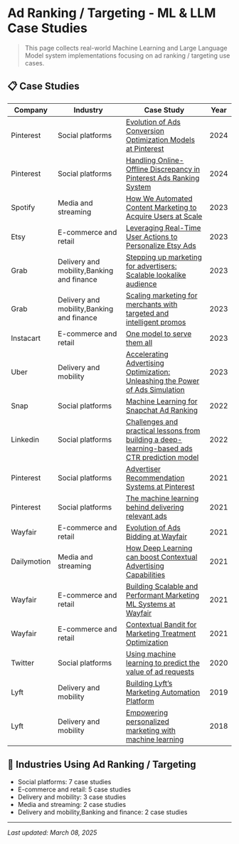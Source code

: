 # Ad Ranking / Targeting - ML & LLM Case Studies

> This page collects real-world Machine Learning and Large Language Model system implementations focusing on ad ranking / targeting use cases.

## 📋 Case Studies

| Company | Industry | Case Study | Year |
|---------|----------|------------|------|
| Pinterest | Social platforms | [Evolution of Ads Conversion Optimization Models at Pinterest](../by-company/pinterest/evolution-of-ads-conversion-optimization-models-at-pinterest.md) | 2024 |
| Pinterest | Social platforms | [Handling Online-Offline Discrepancy in Pinterest Ads Ranking System](../by-company/pinterest/handling-online-offline-discrepancy-in-pinterest-ads-ranking-system.md) | 2024 |
| Spotify | Media and streaming | [How We Automated Content Marketing to Acquire Users at Scale](../by-company/spotify/how-we-automated-content-marketing-to-acquire-users-at-scale.md) | 2023 |
| Etsy | E-commerce and retail | [Leveraging Real-Time User Actions to Personalize Etsy Ads](../by-company/etsy/leveraging-real-time-user-actions-to-personalize-etsy-ads.md) | 2023 |
| Grab | Delivery and mobility,Banking and finance | [Stepping up marketing for advertisers: Scalable lookalike audience](../by-company/grab/stepping-up-marketing-for-advertisers-scalable-lookalike-audience.md) | 2023 |
| Grab | Delivery and mobility,Banking and finance | [Scaling marketing for merchants with targeted and intelligent promos](../by-company/grab/scaling-marketing-for-merchants-with-targeted-and-intelligent-promos.md) | 2023 |
| Instacart | E-commerce and retail | [One model to serve them all](../by-company/instacart/one-model-to-serve-them-all.md) | 2023 |
| Uber | Delivery and mobility | [Accelerating Advertising Optimization: Unleashing the Power of Ads Simulation](../by-company/uber/accelerating-advertising-optimization-unleashing-the-power-of-ads-simulation.md) | 2023 |
| Snap | Social platforms | [Machine Learning for Snapchat Ad Ranking](../by-company/snap/machine-learning-for-snapchat-ad-ranking.md) | 2022 |
| Linkedin | Social platforms | [Challenges and practical lessons from building a deep-learning-based ads CTR prediction model](../by-company/linkedin/challenges-and-practical-lessons-from-building-a-deep-learning-based-ads-ctr-prediction-model.md) | 2022 |
| Pinterest | Social platforms | [Advertiser Recommendation Systems at Pinterest](../by-company/pinterest/advertiser-recommendation-systems-at-pinterest.md) | 2021 |
| Pinterest | Social platforms | [The machine learning behind delivering relevant ads](../by-company/pinterest/the-machine-learning-behind-delivering-relevant-ads.md) | 2021 |
| Wayfair | E-commerce and retail | [Evolution of Ads Bidding at Wayfair](../by-company/wayfair/evolution-of-ads-bidding-at-wayfair.md) | 2021 |
| Dailymotion | Media and streaming | [How Deep Learning can boost Contextual Advertising Capabilities](../by-company/dailymotion/how-deep-learning-can-boost-contextual-advertising-capabilities.md) | 2021 |
| Wayfair | E-commerce and retail | [Building Scalable and Performant Marketing ML Systems at Wayfair](../by-company/wayfair/building-scalable-and-performant-marketing-ml-systems-at-wayfair.md) | 2021 |
| Wayfair | E-commerce and retail | [Contextual Bandit for Marketing Treatment Optimization](../by-company/wayfair/contextual-bandit-for-marketing-treatment-optimization.md) | 2021 |
| Twitter | Social platforms | [Using machine learning to predict the value of ad requests](../by-company/twitter/using-machine-learning-to-predict-the-value-of-ad-requests.md) | 2020 |
| Lyft | Delivery and mobility | [Building Lyft’s Marketing Automation Platform](../by-company/lyft/building-lyfts-marketing-automation-platform.md) | 2019 |
| Lyft | Delivery and mobility | [Empowering personalized marketing with machine learning](../by-company/lyft/empowering-personalized-marketing-with-machine-learning.md) | 2018 |

## 🏢 Industries Using Ad Ranking / Targeting

- Social platforms: 7 case studies
- E-commerce and retail: 5 case studies
- Delivery and mobility: 3 case studies
- Media and streaming: 2 case studies
- Delivery and mobility,Banking and finance: 2 case studies

---

*Last updated: March 08, 2025*

